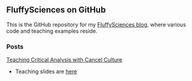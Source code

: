 ## FluffySciences on GitHub

This is the GitHub repository for my [FluffySciences blog](http://fluffysciences.com/), where various code and teaching examples reside. 


### Posts


[Teaching Critical Analysis with Cancel Culture](http://fluffysciences.com/education-research/teaching-critical-analysis-in-cancel-culture/)

- Teaching slides are [here](https://jillymackay.github.io/FluffyScienceBlogs/blogs/cancelcrit/critanalysis.html)
